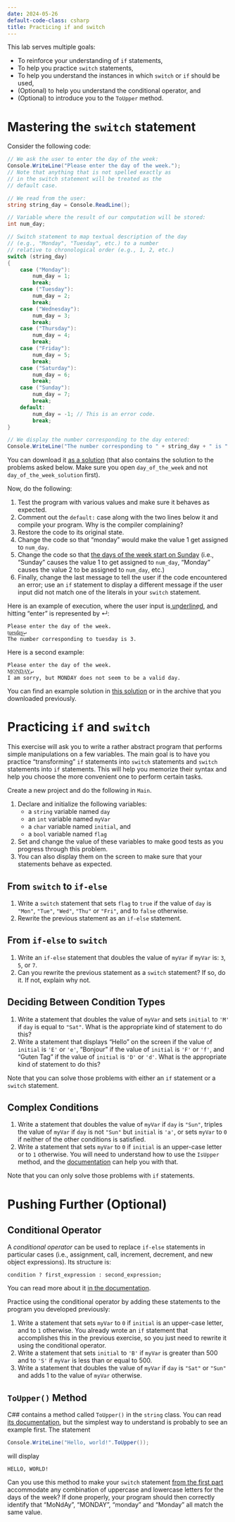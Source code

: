```yaml
---
date: 2024-05-26
default-code-class: csharp
title: Practicing if and switch
---
```


This lab serves multiple goals:

- To reinforce your understanding of `if` statements,
- To help you practice `switch` statements,
- To help you understand the instances in which `switch` or `if` should
  be used,
- (Optional) to help you understand the conditional operator, and
- (Optional) to introduce you to the `ToUpper` method.

# Mastering the `switch` statement

Consider the following code:

``` csharp
// We ask the user to enter the day of the week:
Console.WriteLine("Please enter the day of the week.");
// Note that anything that is not spelled exactly as 
// in the switch statement will be treated as the 
// default case.

// We read from the user:
string string_day = Console.ReadLine();

// Variable where the result of our computation will be stored:
int num_day;

// Switch statement to map textual description of the day 
// (e.g., "Monday", "Tuesday", etc.) to a number 
// relative to chronological order (e.g., 1, 2, etc.)
switch (string_day)
{
    case ("Monday"):
        num_day = 1;
        break;
    case ("Tuesday"):
        num_day = 2;
        break;
    case ("Wednesday"):
        num_day = 3;
        break;
    case ("Thursday"):
        num_day = 4;
        break;
    case ("Friday"):
        num_day = 5;
        break;
    case ("Saturday"):
        num_day = 6;
        break;
    case ("Sunday"):
        num_day = 7;
        break;
    default:
        num_day = -1; // This is an error code.
        break;
}

// We display the number corresponding to the day entered:
Console.WriteLine("The number corresponding to " + string_day + " is " + num_day + ".");
```

You can download it [as a solution](./code/projects/day_of_the_week.zip)
(that also contains the solution to the problems asked below. Make sure
you open `day_of_the_week` and not `day_of_the_week_solution` first).

Now, do the following:

1.  Test the program with various values and make sure it behaves as
    expected.
2.  Comment out the `default:` case along with the two lines below it
    and compile your program. Why is the compiler complaining?
3.  Restore the code to its original state.
4.  Change the code so that “monday” would make the value 1 get assigned
    to `num_day`.
5.  Change the code so that [the days of the week start on
    Sunday](https://www.wikiwand.com/en/Names_of_the_days_of_the_week#Days_numbered_from_Sunday)
    (i.e., “Sunday” causes the value 1 to get assigned to `num_day`,
    “Monday” causes the value 2 to be assigned to `num_day`, etc.)
6.  Finally, change the last message to tell the user if the code
    encountered an error; use an `if` statement to display a different
    message if the user input did not match one of the literals in your
    `switch` statement.

Here is an example of execution, where the user input is u͟n͟d͟e͟r͟l͟i͟n͟e͟d͟, and
hitting “enter” is represented by ↵:

``` text
Please enter the day of the week.
t͟u͟e͟s͟d͟a͟y͟↵
The number corresponding to tuesday is 3.
```

Here is a second example:

``` text
Please enter the day of the week.
M͟O͟N͟D͟A͟Y͟↵
I am sorry, but MONDAY does not seem to be a valid day.
```

You can find an example solution in [this
solution](./code/projects/day_of_the_week_solution.zip) or in the
archive that you downloaded previously.

# Practicing `if` and `switch`

This exercise will ask you to write a rather abstract program that
performs simple manipulations on a few variables. The main goal is to
have you practice “transforming” `if` statements into `switch`
statements and `switch` statements into `if` statements. This will help
you memorize their syntax and help you choose the more convenient one to
perform certain tasks.

Create a new project and do the following in `Main`.

1.  Declare and initialize the following variables:
    - a `string` variable named `day`
    - an `int` variable named `myVar`
    - a `char` variable named `initial`, and
    - a `bool` variable named `flag`
2.  Set and change the value of these variables to make good tests as
    you progress through this problem.
3.  You can also display them on the screen to make sure that your
    statements behave as expected.

## From `switch` to `if-else`

1.  Write a `switch` statement that sets `flag` to `true` if the value
    of `day` is `"Mon"`, `"Tue"`, `"Wed"`, `"Thu"` or `"Fri"`, and to
    `false` otherwise.
2.  Rewrite the previous statement as an `if-else` statement.

## From `if-else` to `switch`

1.  Write an `if-else` statement that doubles the value of `myVar` if
    `myVar` is: `3`, `5`, or `7`.
2.  Can you rewrite the previous statement as a `switch` statement? If
    so, do it. If not, explain why not.

## Deciding Between Condition Types

1.  Write a statement that doubles the value of `myVar` and sets
    `initial` to `'M'` if `day` is equal to `"Sat"`. What is the
    appropriate kind of statement to do this?
2.  Write a statement that displays “Hello” on the screen if the value
    of `initial` is `'E'` or `'e'`, “Bonjour” if the value of `initial`
    is `'F'` or `'f'`, and “Guten Tag” if the value of `initial` is
    `'D'` or `'d'`. What is the appropriate kind of statement to do
    this?

Note that you can solve those problems with either an `if` statement or
a `switch` statement.

## Complex Conditions

1.  Write a statement that doubles the value of `myVar` if `day` is
    `"Sun"`, triples the value of `myVar` if `day` is not `"Sun"` but
    `initial` is `'a'`, or sets `myVar` to `0` if neither of the other
    conditions is satisfied.
2.  Write a statement that sets `myVar` to `0` if `initial` is an
    upper-case letter or to `1` otherwise. You will need to understand
    how to use the `IsUpper` method, and the
    [documentation](https://docs.microsoft.com/en-us/dotnet/api/system.char.isupper?view=net-5.0)
    can help you with that.

Note that you can only solve those problems with `if` statements.

# Pushing Further (Optional)

## Conditional Operator

A *conditional operator* can be used to replace `if-else` statements in
particular cases (i.e., assignment, call, increment, decrement, and new
object expressions). Its structure is:

`condition ? first_expression : second_expression;`

You can read more about it [in the
documentation](https://docs.microsoft.com/en-us/dotnet/csharp/language-reference/operators/conditional-operator).

Practice using the conditional operator by adding these statements to
the program you developed previously:

1.  Write a statement that sets `myVar` to `0` if `initial` is an
    upper-case letter, and to `1` otherwise. You already wrote an `if`
    statement that accomplishes this in the previous exercise, so you
    just need to rewrite it using the conditional operator.
2.  Write a statement that sets `initial` to `'B'` if `myVar` is greater
    than 500 and to `'S'` if `myVar` is less than or equal to 500.
3.  Write a statement that doubles the value of `myVar` if `day` is
    `"Sat"` or `"Sun"` and adds 1 to the value of `myVar` otherwise.

## `ToUpper()` Method

C## contains a method called `ToUpper()` in the `string` class. You can
read [its
documentation](https://learn.microsoft.com/en-us/dotnet/api/system.string.toupper?view=net-6.0),
but the simplest way to understand is probably to see an example first.
The statement

``` csharp
Console.WriteLine("Hello, world!".ToUpper());
```

will display

``` text
HELLO, WORLD!
```

Can you use this method to make your `switch` statement [from the first
part](#mastering-the-switch-statement) accommodate any combination of
uppercase and lowercase letters for the days of the week? If done
properly, your program should then correctly identify that “MoNdAy”,
“MONDAY”, “monday” and “Monday” all match the same value.
